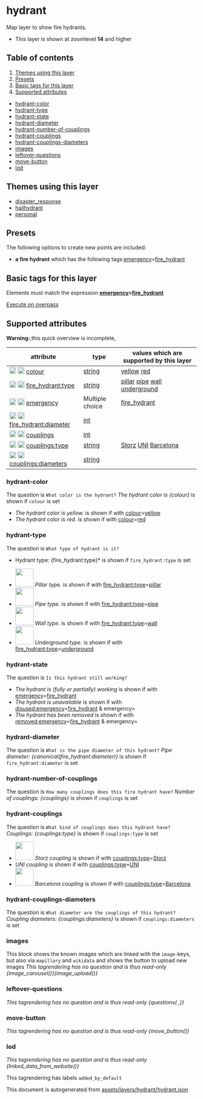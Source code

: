 [//]: # (WARNING: this file is automatically generated. Please find the sources at the bottom and edit those sources)

# hydrant

Map layer to show fire hydrants.

 - This layer is shown at zoomlevel **14** and higher

## Table of contents

1. [Themes using this layer](#themes-using-this-layer)
2. [Presets](#presets)
3. [Basic tags for this layer](#basic-tags-for-this-layer)
4. [Supported attributes](#supported-attributes)
  - [hydrant-color](#hydrant-color)
  - [hydrant-type](#hydrant-type)
  - [hydrant-state](#hydrant-state)
  - [hydrant-diameter](#hydrant-diameter)
  - [hydrant-number-of-couplings](#hydrant-number-of-couplings)
  - [hydrant-couplings](#hydrant-couplings)
  - [hydrant-couplings-diameters](#hydrant-couplings-diameters)
  - [images](#images)
  - [leftover-questions](#leftover-questions)
  - [move-button](#move-button)
  - [lod](#lod)

## Themes using this layer

 - [disaster_response](https://mapcomplete.org/disaster_response)
 - [hailhydrant](https://mapcomplete.org/hailhydrant)
 - [personal](https://mapcomplete.org/personal)

## Presets

The following options to create new points are included:

 - **a fire hydrant** which has the following tags:<a href='https://wiki.openstreetmap.org/wiki/Key:emergency' target='_blank'>emergency</a>=<a href='https://wiki.openstreetmap.org/wiki/Tag:emergency%3Dfire_hydrant' target='_blank'>fire_hydrant</a>

## Basic tags for this layer

Elements must match the expression **<a href='https://wiki.openstreetmap.org/wiki/Key:emergency' target='_blank'>emergency</a>=<a href='https://wiki.openstreetmap.org/wiki/Tag:emergency%3Dfire_hydrant' target='_blank'>fire_hydrant</a>**

[Execute on overpass](http://overpass-turbo.eu/?Q=%5Bout%3Ajson%5D%5Btimeout%3A90%5D%3B%28%20%20%20%20nwr%5B%22emergency%22%3D%22fire_hydrant%22%5D%28%7B%7Bbbox%7D%7D%29%3B%0A%29%3Bout%20body%3B%3E%3Bout%20skel%20qt%3B)

## Supported attributes

**Warning:**,this quick overview is incomplete,

| attribute | type | values which are supported by this layer |
-----|-----|----- |
| <a target="_blank" href='https://taginfo.openstreetmap.org/keys/colour#values'><img src='https://mapcomplete.org/assets/svg/search.svg' height='18px'></a> <a target="_blank" href='https://taghistory.raifer.tech/?#***/colour/'><img src='https://mapcomplete.org/assets/svg/statistics.svg' height='18px'></a> [colour](https://wiki.openstreetmap.org/wiki/Key:colour) | [string](../SpecialInputElements.md#string) | [yellow](https://wiki.openstreetmap.org/wiki/Tag:colour%3Dyellow) [red](https://wiki.openstreetmap.org/wiki/Tag:colour%3Dred) |
| <a target="_blank" href='https://taginfo.openstreetmap.org/keys/fire_hydrant:type#values'><img src='https://mapcomplete.org/assets/svg/search.svg' height='18px'></a> <a target="_blank" href='https://taghistory.raifer.tech/?#***/fire_hydrant%3Atype/'><img src='https://mapcomplete.org/assets/svg/statistics.svg' height='18px'></a> [fire_hydrant:type](https://wiki.openstreetmap.org/wiki/Key:fire_hydrant:type) | [string](../SpecialInputElements.md#string) | [pillar](https://wiki.openstreetmap.org/wiki/Tag:fire_hydrant:type%3Dpillar) [pipe](https://wiki.openstreetmap.org/wiki/Tag:fire_hydrant:type%3Dpipe) [wall](https://wiki.openstreetmap.org/wiki/Tag:fire_hydrant:type%3Dwall) [underground](https://wiki.openstreetmap.org/wiki/Tag:fire_hydrant:type%3Dunderground) |
| <a target="_blank" href='https://taginfo.openstreetmap.org/keys/emergency#values'><img src='https://mapcomplete.org/assets/svg/search.svg' height='18px'></a> <a target="_blank" href='https://taghistory.raifer.tech/?#***/emergency/'><img src='https://mapcomplete.org/assets/svg/statistics.svg' height='18px'></a> [emergency](https://wiki.openstreetmap.org/wiki/Key:emergency) | Multiple choice | [fire_hydrant](https://wiki.openstreetmap.org/wiki/Tag:emergency%3Dfire_hydrant) [](https://wiki.openstreetmap.org/wiki/Tag:emergency%3D) [](https://wiki.openstreetmap.org/wiki/Tag:emergency%3D) |
| <a target="_blank" href='https://taginfo.openstreetmap.org/keys/fire_hydrant:diameter#values'><img src='https://mapcomplete.org/assets/svg/search.svg' height='18px'></a> <a target="_blank" href='https://taghistory.raifer.tech/?#***/fire_hydrant%3Adiameter/'><img src='https://mapcomplete.org/assets/svg/statistics.svg' height='18px'></a> [fire_hydrant:diameter](https://wiki.openstreetmap.org/wiki/Key:fire_hydrant:diameter) | [int](../SpecialInputElements.md#int) |  |
| <a target="_blank" href='https://taginfo.openstreetmap.org/keys/couplings#values'><img src='https://mapcomplete.org/assets/svg/search.svg' height='18px'></a> <a target="_blank" href='https://taghistory.raifer.tech/?#***/couplings/'><img src='https://mapcomplete.org/assets/svg/statistics.svg' height='18px'></a> [couplings](https://wiki.openstreetmap.org/wiki/Key:couplings) | [int](../SpecialInputElements.md#int) |  |
| <a target="_blank" href='https://taginfo.openstreetmap.org/keys/couplings:type#values'><img src='https://mapcomplete.org/assets/svg/search.svg' height='18px'></a> <a target="_blank" href='https://taghistory.raifer.tech/?#***/couplings%3Atype/'><img src='https://mapcomplete.org/assets/svg/statistics.svg' height='18px'></a> [couplings:type](https://wiki.openstreetmap.org/wiki/Key:couplings:type) | [string](../SpecialInputElements.md#string) | [Storz](https://wiki.openstreetmap.org/wiki/Tag:couplings:type%3DStorz) [UNI](https://wiki.openstreetmap.org/wiki/Tag:couplings:type%3DUNI) [Barcelona](https://wiki.openstreetmap.org/wiki/Tag:couplings:type%3DBarcelona) |
| <a target="_blank" href='https://taginfo.openstreetmap.org/keys/couplings:diameters#values'><img src='https://mapcomplete.org/assets/svg/search.svg' height='18px'></a> <a target="_blank" href='https://taghistory.raifer.tech/?#***/couplings%3Adiameters/'><img src='https://mapcomplete.org/assets/svg/statistics.svg' height='18px'></a> [couplings:diameters](https://wiki.openstreetmap.org/wiki/Key:couplings:diameters) | [string](../SpecialInputElements.md#string) |  |

### hydrant-color

The question is `What color is the hydrant?`
*The hydrant color is {colour}* is shown if `colour` is set

 -  *The hydrant color is yellow.* is shown if with <a href='https://wiki.openstreetmap.org/wiki/Key:colour' target='_blank'>colour</a>=<a href='https://wiki.openstreetmap.org/wiki/Tag:colour%3Dyellow' target='_blank'>yellow</a>
 -  *The hydrant color is red.* is shown if with <a href='https://wiki.openstreetmap.org/wiki/Key:colour' target='_blank'>colour</a>=<a href='https://wiki.openstreetmap.org/wiki/Tag:colour%3Dred' target='_blank'>red</a>

### hydrant-type

The question is `What type of hydrant is it?`
* Hydrant type: {fire_hydrant:type}* is shown if `fire_hydrant:type` is set

 - <img src='https://raw.githubusercontent.com/pietervdvn/MapComplete/develop/./assets/themes/hailhydrant/hydrant_pillar.svg' style='width: 3rem; height: 3rem'> *Pillar type.* is shown if with <a href='https://wiki.openstreetmap.org/wiki/Key:fire_hydrant:type' target='_blank'>fire_hydrant:type</a>=<a href='https://wiki.openstreetmap.org/wiki/Tag:fire_hydrant:type%3Dpillar' target='_blank'>pillar</a>
 - <img src='https://raw.githubusercontent.com/pietervdvn/MapComplete/develop/./assets/themes/hailhydrant/hydrant_unknown.svg' style='width: 3rem; height: 3rem'> *Pipe type.* is shown if with <a href='https://wiki.openstreetmap.org/wiki/Key:fire_hydrant:type' target='_blank'>fire_hydrant:type</a>=<a href='https://wiki.openstreetmap.org/wiki/Tag:fire_hydrant:type%3Dpipe' target='_blank'>pipe</a>
 - <img src='https://raw.githubusercontent.com/pietervdvn/MapComplete/develop/./assets/themes/hailhydrant/hydrant_unknown.svg' style='width: 3rem; height: 3rem'> *Wall type.* is shown if with <a href='https://wiki.openstreetmap.org/wiki/Key:fire_hydrant:type' target='_blank'>fire_hydrant:type</a>=<a href='https://wiki.openstreetmap.org/wiki/Tag:fire_hydrant:type%3Dwall' target='_blank'>wall</a>
 - <img src='https://raw.githubusercontent.com/pietervdvn/MapComplete/develop/./assets/themes/hailhydrant/hydrant_underground.svg' style='width: 3rem; height: 3rem'> *Underground type.* is shown if with <a href='https://wiki.openstreetmap.org/wiki/Key:fire_hydrant:type' target='_blank'>fire_hydrant:type</a>=<a href='https://wiki.openstreetmap.org/wiki/Tag:fire_hydrant:type%3Dunderground' target='_blank'>underground</a>

### hydrant-state

The question is `Is this hydrant still working?`

 -  *The hydrant is (fully or partially) working* is shown if with <a href='https://wiki.openstreetmap.org/wiki/Key:emergency' target='_blank'>emergency</a>=<a href='https://wiki.openstreetmap.org/wiki/Tag:emergency%3Dfire_hydrant' target='_blank'>fire_hydrant</a>
 -  *The hydrant is unavailable* is shown if with <a href='https://wiki.openstreetmap.org/wiki/Key:disused:emergency' target='_blank'>disused:emergency</a>=<a href='https://wiki.openstreetmap.org/wiki/Tag:disused:emergency%3Dfire_hydrant' target='_blank'>fire_hydrant</a> & emergency=
 -  *The hydrant has been removed* is shown if with <a href='https://wiki.openstreetmap.org/wiki/Key:removed:emergency' target='_blank'>removed:emergency</a>=<a href='https://wiki.openstreetmap.org/wiki/Tag:removed:emergency%3Dfire_hydrant' target='_blank'>fire_hydrant</a> & emergency=

### hydrant-diameter

The question is `What is the pipe diameter of this hydrant?`
*Pipe diameter: {canonical(fire_hydrant:diameter)}* is shown if `fire_hydrant:diameter` is set

### hydrant-number-of-couplings

The question is `How many couplings does this fire hydrant have?`
*Number of couplings: {couplings}* is shown if `couplings` is set

### hydrant-couplings

The question is `What kind of couplings does this hydrant have?`
*Couplings: {couplings:type}* is shown if `couplings:type` is set

 - <img src='https://raw.githubusercontent.com/pietervdvn/MapComplete/develop/./assets/layers/hydrant/storz.jpg' style='width: 3rem; height: 3rem'> *Storz coupling* is shown if with <a href='https://wiki.openstreetmap.org/wiki/Key:couplings:type' target='_blank'>couplings:type</a>=<a href='https://wiki.openstreetmap.org/wiki/Tag:couplings:type%3DStorz' target='_blank'>Storz</a>
 -  *UNI coupling* is shown if with <a href='https://wiki.openstreetmap.org/wiki/Key:couplings:type' target='_blank'>couplings:type</a>=<a href='https://wiki.openstreetmap.org/wiki/Tag:couplings:type%3DUNI' target='_blank'>UNI</a>
 - <img src='https://raw.githubusercontent.com/pietervdvn/MapComplete/develop/./assets/layers/hydrant/barcelona.jpg' style='width: 3rem; height: 3rem'> *Barcelona coupling* is shown if with <a href='https://wiki.openstreetmap.org/wiki/Key:couplings:type' target='_blank'>couplings:type</a>=<a href='https://wiki.openstreetmap.org/wiki/Tag:couplings:type%3DBarcelona' target='_blank'>Barcelona</a>

### hydrant-couplings-diameters

The question is `What diameter are the couplings of this hydrant?`
*Coupling diameters: {couplings:diameters}* is shown if `couplings:diameters` is set

### images
This block shows the known images which are linked with the `image`-keys, but also via `mapillary` and `wikidata` and shows the button to upload new images
_This tagrendering has no question and is thus read-only_
*{image_carousel()}{image_upload()}*

### leftover-questions

_This tagrendering has no question and is thus read-only_
*{questions( ,)}*

### move-button

_This tagrendering has no question and is thus read-only_
*{move_button()}*

### lod

_This tagrendering has no question and is thus read-only_
*{linked_data_from_website()}*

This tagrendering has labels 
`added_by_default`


This document is autogenerated from [assets/layers/hydrant/hydrant.json](https://github.com/pietervdvn/MapComplete/blob/develop/assets/layers/hydrant/hydrant.json)
